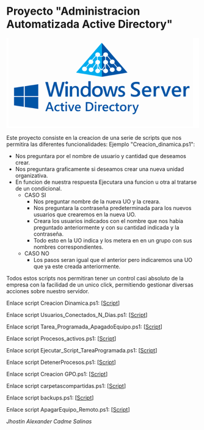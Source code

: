 # **Proyecto "Administracion Automatizada Active Directory"**
![Fail](https://github.com/IESAlisal/21asir2pro-Jhostin-Alexander/blob/main/PS1/ActiveDirectory.png "Carpeta Scripts")


Este proyecto consiste en la creacion de una serie de scripts
que nos permitira las diferentes funcionalidades: Ejemplo "Creacion_dinamica.ps1":
* Nos preguntara por el nombre de usuario y cantidad que deseamos crear.
* Nos preguntara graficamente si deseamos crear una nueva unidad organizativa.
* En funcion de nuestra respuesta Ejecutara una funcion u otra al tratarse de un condicional.
    * CASO SI
        * Nos preguntar nombre de la nueva UO y la creara.
        * Nos preguntara la contraseña predeterminada para los nuevos usuarios que crearemos en la nueva UO.
        * Creara los usuarios indicados con el nombre que nos habia preguntado anteriormente y con su cantidad indicada y la contraseña.
        * Todo esto en la UO indica y los metera en en un grupo con sus nombres correspondientes.
    * CASO NO
        * Los pasos seran igual que el anterior pero indicaremos una UO que ya este creada anteriormente.


Todos estos scripts nos permitiran tener un control casi absoluto de la empresa con la facilidad de un unico click, permitiendo gestionar diversas
acciones sobre nuestro servidor.

Enlace script Creacion Dinamica.ps1: [[Script](https://github.com/IESAlisal/21asir2pro-Jhostin-Alexander/blob/main/PS1/Cracion%20dinamica.ps1)]


Enlace script Usuarios_Conectados_N_Dias.ps1: [[Script](https://github.com/IESAlisal/21asir2pro-Jhostin-Alexander/blob/main/PS1/Usuarios_Conectados_N_Dias.ps1)]


Enlace script Tarea_Programada_ApagadoEquipo.ps1: [[Script](https://github.com/IESAlisal/21asir2pro-Jhostin-Alexander/blob/main/PS1/Tarea_Programada_ApagadoEquipo.ps1)]


Enlace script Procesos_activos.ps1: [[Script](https://github.com/IESAlisal/21asir2pro-Jhostin-Alexander/blob/main/PS1/Cracion%20dinamica.ps1)]


Enlace script Ejecutar_Script_TareaProgramada.ps1: [[Script](https://github.com/IESAlisal/21asir2pro-Jhostin-Alexander/blob/main/PS1/Ejecutar_Script_TareaProgramada.ps1)]


Enlace script DetenerProcesos.ps1: [[Script](https://github.com/IESAlisal/21asir2pro-Jhostin-Alexander/blob/main/PS1/DetenerProcesos.ps1)]


Enlace script Creacion GPO.ps1: [[Script](https://github.com/IESAlisal/21asir2pro-Jhostin-Alexander/blob/main/PS1/Creacion%20GPO.ps1)]


Enlace script carpetascompartidas.ps1: [[Script](https://github.com/IESAlisal/21asir2pro-Jhostin-Alexander/blob/main/PS1/carpetascompartidas.ps1)]


Enlace script backups.ps1: [[Script](https://github.com/IESAlisal/21asir2pro-Jhostin-Alexander/blob/main/PS1/backups.ps1)]


Enlace script ApagarEquipo_Remoto.ps1: [[Script](https://github.com/IESAlisal/21asir2pro-Jhostin-Alexander/blob/main/PS1/ApagarEquipo_Remoto.ps1)]





_Jhostin Alexander Cadme Salinas_

